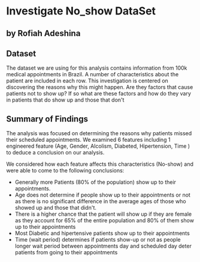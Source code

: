 # Investigate No_show DataSet
## by Rofiah Adeshina


## Dataset


The dataset we are using for this analysis contains information from 100k medical appointments in Brazil.
A number of characteristics about the patient are included in each row. This investigation is centered on discovering the reasons why this might happen.
Are they factors that cause patients not to show up? If so what are these factors and how do they vary in patients that do show up and those that don't


## Summary of Findings

The analysis was focused on determining the reasons why patients missed their scheduled appointments.
We examined 6 features including 1 engineered feature (Age, Gender, Alcolism, Diabeted, Hipertension, Time ) to deduce a conclusion on our analysis.

We considered how each feature affects this characteristics (No-show) and were able to come to the following conclusions:

* Generally more Patients (80% of the population) show up to their appointments.
* Age does not determine if people show up to their appointments or not as there is no significant difference in the average ages of those who showed up and those that didn't.
* There is a higher chance that the patient will show up if they are female as they account for 65% of the entire population and 80% of them show up to their appointments
* Most Diabetic and hipertensive patients show up to their appointments
* Time (wait period) determines if patients show-up or not as people longer wait period between appointments day and scheduled day deter patients from going to their appointments 




